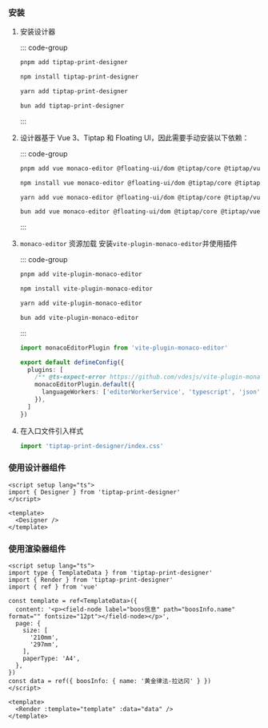 ### 安装

1. 安装设计器

   ::: code-group

   ```sh [pnpm]
   pnpm add tiptap-print-designer
   ```

   ```sh [npm]
   npm install tiptap-print-designer
   ```

   ```sh [yarn]
   yarn add tiptap-print-designer
   ```

   ```sh [bun]
   bun add tiptap-print-designer
   ```

   :::

2. 设计器基于 Vue 3、Tiptap 和 Floating UI，因此需要手动安装以下依赖：

   ::: code-group

   ```sh [pnpm]
   pnpm add vue monaco-editor @floating-ui/dom @tiptap/core @tiptap/vue-3 @tiptap/pm @tiptap/extension-table @tiptap/extension-text-align @tiptap/extension-text-style @tiptap/extensions @tiptap/starter-kit @tiptap/suggestion
   ```

   ```sh [npm]
   npm install vue monaco-editor @floating-ui/dom @tiptap/core @tiptap/vue-3 @tiptap/pm @tiptap/extension-table @tiptap/extension-text-align @tiptap/extension-text-style @tiptap/extensions @tiptap/starter-kit @tiptap/suggestion
   ```

   ```sh [yarn]
   yarn add vue monaco-editor @floating-ui/dom @tiptap/core @tiptap/vue-3 @tiptap/pm @tiptap/extension-table @tiptap/extension-text-align @tiptap/extension-text-style @tiptap/extensions @tiptap/starter-kit @tiptap/suggestion
   ```

   ```sh [bun]
   bun add vue monaco-editor @floating-ui/dom @tiptap/core @tiptap/vue-3 @tiptap/pm @tiptap/extension-table @tiptap/extension-text-align @tiptap/extension-text-style @tiptap/extensions @tiptap/starter-kit @tiptap/suggestion
   ```

   :::

3. `monaco-editor` 资源加载 安装`vite-plugin-monaco-editor`并使用插件

   ::: code-group

   ```sh [pnpm]
   pnpm add vite-plugin-monaco-editor
   ```

   ```sh [npm]
   npm install vite-plugin-monaco-editor
   ```

   ```sh [yarn]
   yarn add vite-plugin-monaco-editor
   ```

   ```sh [bun]
   bun add vite-plugin-monaco-editor
   ```

   :::

   ```ts [vite.config.ts]
   import monacoEditorPlugin from 'vite-plugin-monaco-editor'

   export default defineConfig({
     plugins: [
       /** @ts-expect-error https://github.com/vdesjs/vite-plugin-monaco-editor/issues/21 */
       monacoEditorPlugin.default({
         languageWorkers: ['editorWorkerService', 'typescript', 'json', 'html'],
       }),
     ]
   })
   ```

4. 在入口文件引入样式

   ```ts [main.ts]
   import 'tiptap-print-designer/index.css'
   ```

### 使用设计器组件

```vue [Vue]
<script setup lang="ts">
import { Designer } from 'tiptap-print-designer'
</script>

<template>
  <Designer />
</template>
```

### 使用渲染器组件

```vue [Vue]
<script setup lang="ts">
import type { TemplateData } from 'tiptap-print-designer'
import { Render } from 'tiptap-print-designer'
import { ref } from 'vue'

const template = ref<TemplateData>({
  content: '<p><field-node label="boos信息" path="boosInfo.name" format="" fontsize="12pt"></field-node></p>',
  page: {
    size: [
      '210mm',
      '297mm',
    ],
    paperType: 'A4',
  },
})
const data = ref({ boosInfo: { name: '黄金律法-拉达冈' } })
</script>

<template>
  <Render :template="template" :data="data" />
</template>
```
